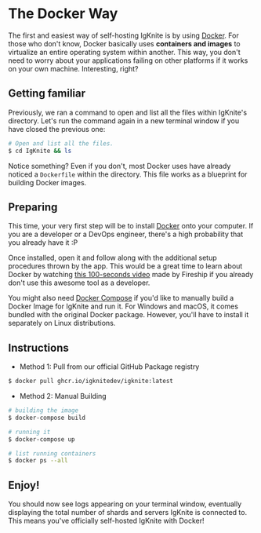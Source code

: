 # The Docker Way

The first and easiest way of self-hosting IgKnite is by using [Docker](https://docker.com/). For those who don't know, Docker basically uses **containers and images** to virtualize an entire operating system within another. This way, you don't need to worry about your applications failing on other platforms if it works on your own machine. Interesting, right? <br>

## Getting familiar

Previously, we ran a command to open and list all the files within IgKnite's directory. Let's run the command again in a new terminal window if you have closed the previous one:

```bash
# Open and list all the files.
$ cd IgKnite && ls
```

Notice something? Even if you don't, most Docker uses have already noticed a `Dockerfile` within the directory. This file works as a blueprint for building Docker images. <br>

## Preparing

This time, your very first step will be to install [Docker](https://docker.com/) onto your computer. If you are a developer or a DevOps engineer, there's a high probability that you already have it :P

Once installed, open it and follow along with the additional setup procedures thrown by the app. This would be a great time to learn about Docker by watching [this 100-seconds video](https://www.youtube.com/watch?v=gAkwW2tuIqE&t=338s) made by Fireship if you already don't use this awesome tool as a developer.

You might also need [Docker Compose](https://docs.docker.com/compose/) if you'd like to manually build a Docker Image for IgKnite and run it. For Windows and macOS, it comes bundled with the original Docker package. However, you'll have to install it separately on Linux distributions. <br>

## Instructions

- Method 1: Pull from our official GitHub Package registry

```bash
$ docker pull ghcr.io/igknitedev/igknite:latest
```

- Method 2: Manual Building

```bash
# building the image
$ docker-compose build

# running it
$ docker-compose up

# list running containers
$ docker ps --all
```

## Enjoy!

You should now see logs appearing on your terminal window, eventually displaying the total number of shards and servers IgKnite is connected to. This means you've officially self-hosted IgKnite with Docker!
